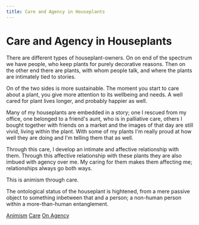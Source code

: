 ```yaml
---
title: Care and Agency in Houseplants
---
```

# Care and Agency in Houseplants

There are different types of houseplant-owners. On on end of the spectrum we have people, who keep plants for purely decorative reasons. Then on the other end there are plants, with whom people talk, and where the plants are intimately tied to stories.

On of the two sides is more sustainable. The moment you start to care about a plant, you give more attention to its wellbeing and needs. A well cared for plant lives longer, and probably happier as well.

Many of my houseplants are embedded in a story; one I rescued from my office, one belonged to a friend's aunt, who is in palliative care, others I bought together with friends on a market and the images of that day are still vivid, living within the plant. With some of my plants I'm really proud at how well they are doing and I'm telling them that as well.

Through this care, I develop an intimate and affective relationship with them. Through this affective relationship with these plants they are also imbued with agency over me. My caring for them makes them affecting me; relationships always go both ways.

This is animism through care.

The ontological status of the houseplant is hightened, from a mere passive object to something inbetween that and a person; a non-human person within a more-than-human entanglement.

[Animism](notes/Animism.md)
[Care](notes/Care.md)
[On Agency](notes/On%20Agency.md)